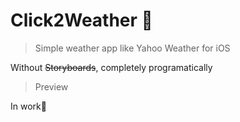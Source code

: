 # Click2Weather 🌈

> Simple weather app like Yahoo Weather for iOS

Without ~~Storyboards~~, completely programatically

>Preview

In work🦧
